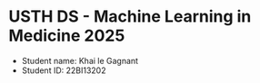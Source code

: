 USTH DS - Machine Learning in Medicine 2025
===============================================

- Student name: Khai le Gagnant
- Student ID: 22BI13202


